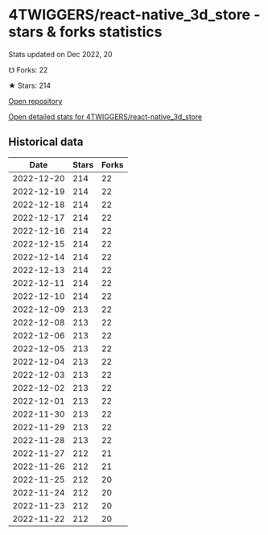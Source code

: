 # 4TWIGGERS/react-native_3d_store - stars & forks statistics

Stats updated on Dec 2022, 20

☋ Forks: 22

★ Stars: 214

[Open repository](https://github.com/4TWIGGERS/react-native_3d_store)

[Open detailed stats for 4TWIGGERS/react-native_3d_store](https://reviewgithub.com/rep/4TWIGGERS/react-native_3d_store)

## Historical data
| Date | Stars | Forks |
|------|-------|-------|
| 2022-12-20 | 214 | 22 | 
| 2022-12-19 | 214 | 22 | 
| 2022-12-18 | 214 | 22 | 
| 2022-12-17 | 214 | 22 | 
| 2022-12-16 | 214 | 22 | 
| 2022-12-15 | 214 | 22 | 
| 2022-12-14 | 214 | 22 | 
| 2022-12-13 | 214 | 22 | 
| 2022-12-11 | 214 | 22 | 
| 2022-12-10 | 214 | 22 | 
| 2022-12-09 | 213 | 22 | 
| 2022-12-08 | 213 | 22 | 
| 2022-12-06 | 213 | 22 | 
| 2022-12-05 | 213 | 22 | 
| 2022-12-04 | 213 | 22 | 
| 2022-12-03 | 213 | 22 | 
| 2022-12-02 | 213 | 22 | 
| 2022-12-01 | 213 | 22 | 
| 2022-11-30 | 213 | 22 | 
| 2022-11-29 | 213 | 22 | 
| 2022-11-28 | 213 | 22 | 
| 2022-11-27 | 212 | 21 | 
| 2022-11-26 | 212 | 21 | 
| 2022-11-25 | 212 | 20 | 
| 2022-11-24 | 212 | 20 | 
| 2022-11-23 | 212 | 20 | 
| 2022-11-22 | 212 | 20 | 

